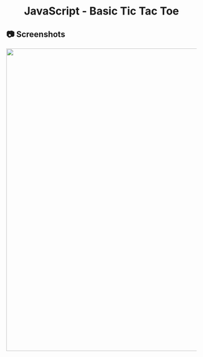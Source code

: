 <h1 align="center">
   JavaScript - Basic Tic Tac Toe
</h1>

<h2>
📷 Screenshots
</h2>

<p align="center">
  <img src="https://github.com/ozkannbuyuk/js-exercises/assets/111967202/8ee07625-5556-4249-9f9a-41946d34fe65" width="800" />
</p>
